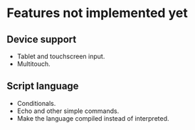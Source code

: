 # Features not implemented yet

## Device support

- Tablet and touchscreen input.
- Multitouch.

## Script language

- Conditionals.
- Echo and other simple commands.
- Make the language compiled instead of interpreted.

